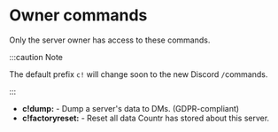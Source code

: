 # Owner commands

Only the server owner has access to these commands.

:::caution Note

The default prefix `c!` will change soon to the new Discord `/`commands.

:::


- **c!dump:** -  Dump a server's data to DMs. (GDPR-compliant)
- **c!factoryreset:** -  Reset all data Countr has stored about this server.